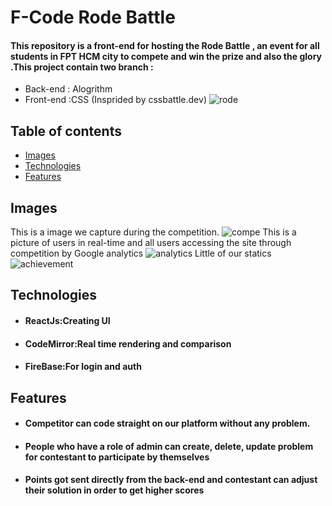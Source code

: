 # F-Code Rode Battle 
#### This repository is a front-end for hosting the Rode Battle , an  event for all students  in FPT HCM city to  compete and win the prize and also the glory .This project contain two branch : 
* Back-end : Alogrithm
* Front-end :CSS (Insprided by cssbattle.dev)
![rode](https://user-images.githubusercontent.com/101063286/188270456-87335044-826c-4adf-ac08-8e3e086bcb88.png)
## Table of contents
* [Images](#images)
* [Technologies](#technologies)
* [Features](#features)
## Images 
This is a image we capture during the competition.
![compe](https://user-images.githubusercontent.com/101063286/188269127-95596839-7638-4c5c-bcd3-9ac8b2fd7ec7.jpg)
This is a picture of users in real-time and all users accessing the site through competition by Google analytics
![analytics](https://user-images.githubusercontent.com/101063286/188269569-4a50ba68-4533-449a-ad06-e23fa87bef7c.png)
Little of our statics 
![achievement](https://user-images.githubusercontent.com/101063286/188269866-959b76ca-0c33-47bc-b738-c20c4b5ed043.jpg)
## Technologies
* #### ReactJs:Creating UI
* #### CodeMirror:Real time rendering and comparison
* #### FireBase:For login and auth 
## Features
* #### Competitor can code straight on our platform without any problem.
* #### People who have a role of **admin** can create, delete, update problem for  contestant to participate by themselves 
* #### Points got sent directly from the back-end and contestant can adjust their solution in order to get higher scores
